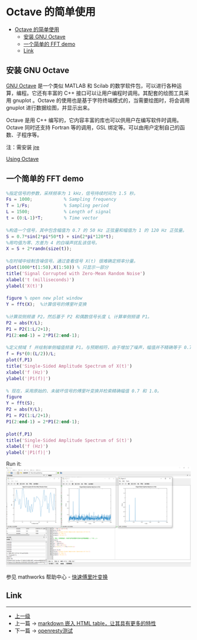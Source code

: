 # Octave 的简单使用


<!-- @import "[TOC]" {cmd="toc" depthFrom=1 depthTo=6 orderedList=false} -->

<!-- code_chunk_output -->

- [Octave 的简单使用](#octave-的简单使用)
  - [安装 GNU Octave](#安装-gnu-octave)
  - [一个简单的 FFT demo](#一个简单的-fft-demo)
  - [Link](#link)

<!-- /code_chunk_output -->

## 安装 GNU Octave

[GNU Octave](https://www.gnu.org/software/octave/index) 是一个类似 MATLAB 和 Scilab 的数学软件包，可以进行各种运算，编程。它还有丰富的 C++ 接口可以让用户编程时调用。其配套的绘图工具采用 gnuplot 。Octave 的使用也是基于字符终端模式的，当需要绘图时，将会调用 gnuplot 进行数据绘图，并显示出来。

Octave 是用 C++ 编写的，它内容丰富的库也可以供用户在编写软件时调用。Octave 同时还支持 Fortran 等的调用，GSL 绑定等。可以由用户定制自己的函数、子程序等。

注：需安装 [jre](https://www.oracle.com/java/technologies/javase-jre8-downloads.html)  

[Using Octave](https://wiki.octave.org/Using_Octave)

## 一个简单的 FFT demo
```matlab
%指定信号的参数，采样频率为 1 kHz，信号持续时间为 1.5 秒。
Fs = 1000;            % Sampling frequency                    
T = 1/Fs;             % Sampling period       
L = 1500;             % Length of signal
t = (0:L-1)*T;        % Time vector

%构造一个信号，其中包含幅值为 0.7 的 50 Hz 正弦量和幅值为 1 的 120 Hz 正弦量。
S = 0.7*sin(2*pi*50*t) + sin(2*pi*120*t);
%用均值为零、方差为 4 的白噪声扰乱该信号。
X = S + 2*randn(size(t));

%在时域中绘制含噪信号。通过查看信号 X(t) 很难确定频率分量。
plot(1000*t(1:50),X(1:50)) % 只显示一部分
title('Signal Corrupted with Zero-Mean Random Noise')
xlabel('t (milliseconds)')
ylabel('X(t)')

figure % open new plot window
Y = fft(X);  %计算信号的傅里叶变换

%计算双侧频谱 P2。然后基于 P2 和偶数信号长度 L 计算单侧频谱 P1。
P2 = abs(Y/L);
P1 = P2(1:L/2+1);
P1(2:end-1) = 2*P1(2:end-1);

%定义频域 f 并绘制单侧幅值频谱 P1。与预期相符，由于增加了噪声，幅值并不精确等于 0.7 和 1。一般情况下，较长的信号会产生更好的频率近似值。
f = Fs*(0:(L/2))/L;
plot(f,P1) 
title('Single-Sided Amplitude Spectrum of X(t)')
xlabel('f (Hz)')
ylabel('|P1(f)|')

% 现在，采用原始的、未破坏信号的傅里叶变换并检索精确幅值 0.7 和 1.0。
figure
Y = fft(S);
P2 = abs(Y/L);
P1 = P2(1:L/2+1);
P1(2:end-1) = 2*P1(2:end-1);

plot(f,P1) 
title('Single-Sided Amplitude Spectrum of S(t)')
xlabel('f (Hz)')
ylabel('|P1(f)|')
```

Run it:
![](../images/octave_202101082230_1.PNG)

参见 mathworks 帮助中心 - [快速傅里叶变换](https://ww2.mathworks.cn/help/matlab/ref/fft.html)


## Link 
---
- [上一级](README.md)
- 上一篇 -> [markdown 嵌入 HTML table，让其具有更多的特性](markdownHtmlTable.md)
- 下一篇 -> [openresty测试](openresty_test.md)
